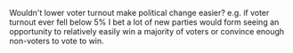 Wouldn't lower voter turnout make political change easier? e.g. if voter turnout ever fell below 5% I bet a lot of new parties would form seeing an opportunity to relatively easily win a majority of voters or convince enough non-voters to vote to win.

